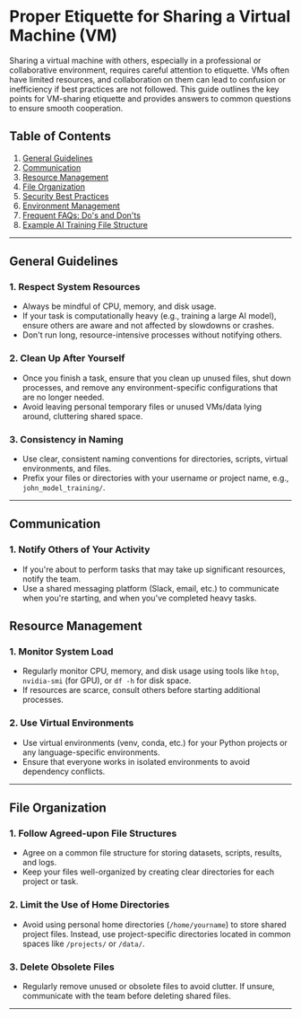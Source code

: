 
# Proper Etiquette for Sharing a Virtual Machine (VM)

Sharing a virtual machine with others, especially in a professional or collaborative environment, requires careful attention to etiquette. VMs often have limited resources, and collaboration on them can lead to confusion or inefficiency if best practices are not followed. This guide outlines the key points for VM-sharing etiquette and provides answers to common questions to ensure smooth cooperation.

## Table of Contents

1. [General Guidelines](#general-guidelines)
2. [Communication](#communication)
3. [Resource Management](#resource-management)
4. [File Organization](#file-organization)
5. [Security Best Practices](#security-best-practices)
6. [Environment Management](#environment-management)
7. [Frequent FAQs: Do's and Don'ts](#frequent-faqs-dos-and-donts)
8. [Example AI Training File Structure](#example-ai-training-file-structure)

---

## General Guidelines

### 1. Respect System Resources
- Always be mindful of CPU, memory, and disk usage.
- If your task is computationally heavy (e.g., training a large AI model), ensure others are aware and not affected by slowdowns or crashes.
- Don't run long, resource-intensive processes without notifying others.

### 2. Clean Up After Yourself
- Once you finish a task, ensure that you clean up unused files, shut down processes, and remove any environment-specific configurations that are no longer needed.
- Avoid leaving personal temporary files or unused VMs/data lying around, cluttering shared space.

### 3. Consistency in Naming
- Use clear, consistent naming conventions for directories, scripts, virtual environments, and files.
- Prefix your files or directories with your username or project name, e.g., `john_model_training/`.

---

## Communication

### 1. Notify Others of Your Activity
- If you're about to perform tasks that may take up significant resources, notify the team.
- Use a shared messaging platform (Slack, email, etc.) to communicate when you're starting, and when you've completed heavy tasks.

## Resource Management

### 1. Monitor System Load
- Regularly monitor CPU, memory, and disk usage using tools like `htop`, `nvidia-smi` (for GPU), or `df -h` for disk space.
- If resources are scarce, consult others before starting additional processes.

### 2. Use Virtual Environments
- Use virtual environments (venv, conda, etc.) for your Python projects or any language-specific environments.
- Ensure that everyone works in isolated environments to avoid dependency conflicts.

---

## File Organization

### 1. Follow Agreed-upon File Structures
- Agree on a common file structure for storing datasets, scripts, results, and logs.
- Keep your files well-organized by creating clear directories for each project or task.

### 2. Limit the Use of Home Directories
- Avoid using personal home directories (`/home/yourname`) to store shared project files. Instead, use project-specific directories located in common spaces like `/projects/` or `/data/`.

### 3. Delete Obsolete Files
- Regularly remove unused or obsolete files to avoid clutter. If unsure, communicate with the team before deleting shared files.

---

